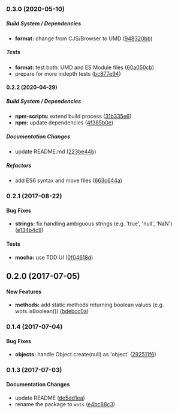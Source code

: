 ### 0.3.0 (2020-05-10)

##### Build System / Dependencies

* **format:**  change from CJS/Browser to UMD ([948320bb](https://github.com/tvardy/wots/commit/948320bbe0ed0cfe38b0ef42a0eb66f04df88e27))

##### Tests

* **format:**  test both: UMD and ES Module files ([60a050cb](https://github.com/tvardy/wots/commit/60a050cb8fe1c97f89e9fea8c58b0742b930e04b))
*  prepare for more indepth tests ([bc877e94](https://github.com/tvardy/wots/commit/bc877e948184cfd47a269382f7cf4d793ee17db6))

#### 0.2.2 (2020-04-29)

##### Build System / Dependencies

* **npm-scripts:**  extend build process ([31b335e6](https://github.com/tvardy/wots/commit/31b335e60a012e286fcbcce517bd814580553fa6))
* **npm:**  update dependencies ([4f385b0e](https://github.com/tvardy/wots/commit/4f385b0ee3a255864668d20c93673c340b7af800))

##### Documentation Changes

*  update README.md ([223be44b](https://github.com/tvardy/wots/commit/223be44b194b273488bf06b1df7993e8d724f33b))

##### Refactors

*  add ES6 syntax and move files ([663c644a](https://github.com/tvardy/wots/commit/663c644aa428a8a1bc6212dd9d13fecfa2eb9719))

### 0.2.1 (2017-08-22)

#### Bug Fixes

* **strings:** fix handling ambiguous strings (e.g. 'true', 'null', 'NaN') ([e134b4c9](https://github.com/tvardy/wots/commit/e134b4c91028d34f4226bcb41c4f12866976ce90))

#### Tests

* **mocha:** use TDD UI ([0f04618d](https://github.com/tvardy/wots/commit/0f04618d3a751745de33a93969e354beab5d33d3))

## 0.2.0 (2017-07-05)

#### New Features

* **methods:** add static methods returning boolean values (e.g. wots.isBoolean()) ([bdebcc0a](https://github.com/tvardy/wots/commit/bdebcc0a06ca1d2cccf7eb8f8ae1f282a1aa8008))

### 0.1.4 (2017-07-04)

#### Bug Fixes

* **objects:** handle Object.create(null) as 'object' ([292511f6](https://github.com/tvardy/wots/commit/292511f62cfdc18be7c8abd00b47b2e626ab93a8))


### 0.1.3 (2017-07-03)

#### Documentation Changes

* update README ([de5dd1ea](https://github.com/tvardy/wots/commit/de5dd1eae01950a34a015fa3d67c6d4bec6064c1))
* rename the package to `wots` ([e4bc88c3](https://github.com/tvardy/wots/commit/e4bc88c36e6c20623205a1f1acb6448abe79ae74))

